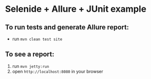 # Selenide + Allure + JUnit example

## To run tests and generate Allure report:

* run `mvn clean test site`

## To see a report:

1. run `mvn jetty:run`
2. open `http://localhost:8080` in your browser
